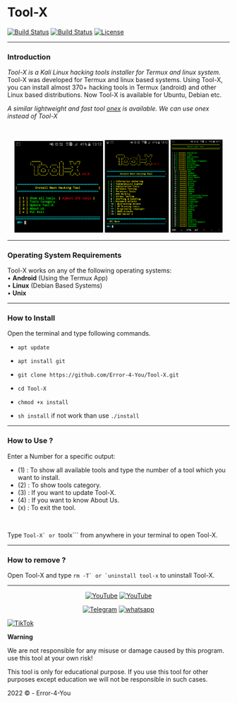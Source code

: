 # Tool-X

[![Build Status](https://img.shields.io/github/forks/Error-4-You/Tool-X.svg)](https://github.com/Error-4-You/Tool-X)
[![Build Status](https://img.shields.io/github/stars/Error-4-You/Tool-X.svg)](https://github.com/Error-4-You/Tool-X)
[![License](https://img.shields.io/github/license/Error-4-You/Tool-X.svg)](https://github.com/Error-4-You/Tool-X)

------------------------------------------------------------------------


### Introduction

*Tool-X is a Kali Linux hacking tools installer for Termux and linux system.*
Tool-X was developed for Termux and linux based systems. Using Tool-X, you can install almost 370+ hacking tools in Termux (android) and other Linux based distributions. Now Tool-X is available for Ubuntu, Debian etc.

*A similar lightweight and fast tool [onex](https://github.com/Error-4-You/onex) is available. We can use onex instead of Tool-X*

<br>
<p align="center">
<img width="40%" src="core/toolx.png"/>
<img width="28.8%" src="core/toolx_cat.png"/>
<img width="23.4%" src="core/Screenshot_2020-05-17-20-17-56.png"/>
</p>

------------------------------------------------------------------------

### Operating System Requirements

Tool-X works on any of the following operating systems:<br>
• **Android** (Using the Termux App) <br>
• **Linux** (Debian Based Systems) <br>
• **Unix**

------------------------------------------------------------------------

### How to Install

Open the terminal and type following commands.

* ```apt update```

* ```apt install git```

* ```git clone https://github.com/Error-4-You/Tool-X.git```

* ```cd Tool-X```

* ```chmod +x install```

* ```sh install``` if not work than use ```./install```

------------------------------------------------------------------------

### How to Use ?

Enter a Number for a specific output:
- (1) : To show all available tools and type the number of a tool which you want to install.
- (2) : To show tools category.
- (3) : If you want to update Tool-X.
- (4) : If you want to know About Us.
- (x) : To exit the tool.

<br/>

Type ```Tool-X` or ```toolx``` from anywhere in your terminal to open Tool-X.

------------------------------------------------------------------------

### How to remove ?

Open Tool-X and type ```rm -T` or `uninstall tool-x``` to uninstall Tool-X.

------------------------------------------------------------------------

 <p align="center">
<a href="https://github.com/Error-4-You"><img title="YouTube" src="https://img.shields.io/badge/Error-4You-brightgreen?style=for-the-badge&logo=github"></a>
<a href="https://youtube.com/channel/UCfjJgu6-VQPvcgRaygLyhqQ"><img title="YouTube" src="https://img.shields.io/badge/YouTube-Error 4 You-red?style=for-the-badge&logo=Youtube"></a>
</p>

<p align="center">
<a href="https://t.me/h4ck199"><img title="Telegram" src="https://img.shields.io/badge/Telegram-black?style=for-the-badge&logo=Telegram"></a>
<a href="https://chat.whatsapp.com/FkcQ98SucwgK1TbTfGWzsR"><img title="whatsapp" src="https://img.shields.io/badge/whatsapp-blue?style=for-the-badge&logo=whatsapp"></a>

<a href="https://chat.whatsapp.com/FkcQ98SucwgK1TbTfGWzsR">![TikTok](https://img.shields.io/badge/H4CK.LK-%23000000.svg?style=for-the-badge&logo=TikTok&logoColor=FF0F00)</a>
</p>

**Warning**

<p>We are not responsible for any misuse or damage caused by this program. use this tool at your own risk!<p>

<p>This tool is only for educational purpose. If you use this tool for other purposes except education we will not be responsible in such cases.</p>

 2022 © - Error-4-You

